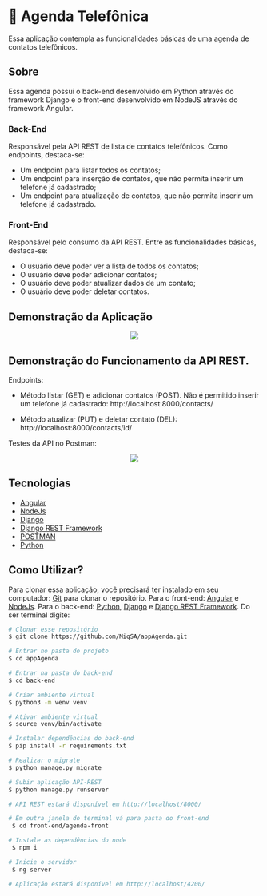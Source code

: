 # 📲 Agenda Telefônica

Essa aplicação contempla as funcionalidades básicas de uma agenda de contatos telefônicos.

## Sobre
Essa agenda possui o back-end desenvolvido em Python através do framework Django e o front-end desenvolvido em NodeJS através do framework Angular.

### Back-End

Responsável pela API REST de lista de contatos telefônicos. Como endpoints, destaca-se:
- Um endpoint para listar todos os contatos;
- Um endpoint para inserção de contatos, que não permita inserir um telefone já cadastrado;
- Um endpoint para atualização de contatos, que não permita inserir um telefone já cadastrado.

### Front-End
Responsável pelo consumo da API REST. Entre as funcionalidades básicas, destaca-se:

- O usuário deve poder ver a lista de todos os contatos;
- O usuário deve poder adicionar contatos;
- O usuário deve poder atualizar dados de um contato;
- O usuário deve poder deletar contatos.

## Demonstração da Aplicação

<p align="center">
<img src="frontend/to_readme/app_working.gif">
</p>

## Demonstração do Funcionamento da API REST.

Endpoints: 
- Método listar (GET) e adicionar contatos (POST). Não é permitido inserir um telefone já cadastrado: http://localhost:8000/contacts/

- Método atualizar (PUT) e deletar contato (DEL): http://localhost:8000/contacts/id/



Testes da API no Postman:

<p align="center">
<img src="frontend/to_readme/back_working.gif">
</p>


## Tecnologias

- [Angular](https://angular.io/)
- [NodeJs](https://nodejs.org/en/)
- [Django](https://www.djangoproject.com/)
- [Django REST Framework](https://www.django-rest-framework.org/)
- [POSTMAN](https://www.postman.com/)
- [Python](https://www.python.org/)

## Como Utilizar?

Para clonar essa aplicação, você precisará ter instalado em seu computador: [Git](https://git-scm.com) para clonar o repositório. Para o front-end: [Angular](https://angular.io/) e [NodeJs](https://nodejs.org/en/). Para o back-end: [Python](https://www.python.org/),  [Django](https://www.djangoproject.com/) e [Django REST Framework](https://www.django-rest-framework.org/). Do ser terminal digite:

```bash
# Clonar esse repositório
$ git clone https://github.com/MiqSA/appAgenda.git

# Entrar no pasta do projeto
$ cd appAgenda

# Entrar na pasta do back-end
$ cd back-end

# Criar ambiente virtual
$ python3 -m venv venv

# Ativar ambiente virtual
$ source venv/bin/activate

# Instalar dependências do back-end
$ pip install -r requirements.txt 

# Realizar o migrate
$ python manage.py migrate

# Subir aplicação API-REST
$ python manage.py runserver

# API REST estará disponível em http://localhost/8000/

# Em outra janela do terminal vá para pasta do front-end
 $ cd front-end/agenda-front

# Instale as dependências do node
 $ npm i

# Inicie o servidor
 $ ng server

# Aplicação estará disponível em http://localhost/4200/
